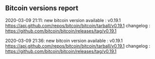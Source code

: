 ## Bitcoin versions report

2020-03-09 21:11: new bitcoin version available : v0.19.1 https://api.github.com/repos/bitcoin/bitcoin/tarball/v0.19.1 changelog : https://github.com/bitcoin/bitcoin/releases/tag/v0.19.1

2020-03-09 21:36: new bitcoin version available : v0.19.1 https://api.github.com/repos/bitcoin/bitcoin/tarball/v0.19.1 changelog : https://github.com/bitcoin/bitcoin/releases/tag/v0.19.1

